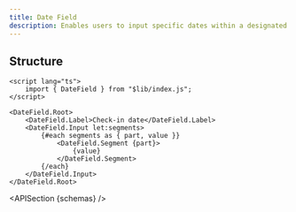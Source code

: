 ```yaml
---
title: Date Field
description: Enables users to input specific dates within a designated field.
---
```


<script>
	import { APISection, ComponentPreview, DateFieldDemo } from '@/components'
	export let schemas;
</script>

<ComponentPreview name="date-field-demo" comp="Date Field">

<DateFieldDemo slot="preview" />

</ComponentPreview>

## Structure

```svelte
<script lang="ts">
	import { DateField } from "$lib/index.js";
</script>

<DateField.Root>
	<DateField.Label>Check-in date</DateField.Label>
	<DateField.Input let:segments>
		{#each segments as { part, value }}
			<DateField.Segment {part}>
				{value}
			</DateField.Segment>
		{/each}
	</DateField.Input>
</DateField.Root>
```

<APISection {schemas} />
